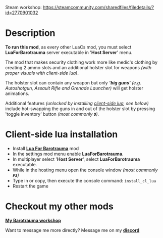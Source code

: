 Steam workshop: https://steamcommunity.com/sharedfiles/filedetails/?id=2770901032

# Description

**To run this mod**, as every other LuaCs mod, you must select **LuaForBarotrauma** server executable in '**Host Server**' menu.

The mod that makes security clothing work more like medic's clothing by creating 2 ammo slots and an additional holster slot for weapons *(with proper visuals with client-side lua)*.

The holster slot can contain any weapon but only ***'big guns'** (e.g. Autoshotgun, Assault Rifle and Grenade Launcher)* will get holster animations.

Additional features *(unlocked by installing [client-side lua](#Client-side-lua-installation), see below)* include hot-swapping the guns in and out of the holster slot by pressing 'toggle inventory' button *(most commonly **`Q`**)*.

# Client-side lua installation

* Install **[Lua For Barotrauma](https://steamcommunity.com/sharedfiles/filedetails/?id=2559634234)** mod
* In the settings mod menu enable **LuaForBarotrauma**.
* In multiplayer select '**Host Server**', select **LuaForBarotrauma** executable.
* While in the hosting menu open the console window *(most commonly **`F3`**)*
* Type in or copy, then execute the console command: `install_cl_lua`
* Restart the game

# Checkout my other mods

**[My Barotrauma workshop](https://steamcommunity.com/id/oiltanker-dk/myworkshopfiles/?appid=602960)**

Want to message me more directly? Message me on my **[discord](https://discord.gg/HkPNqnkDdF)**